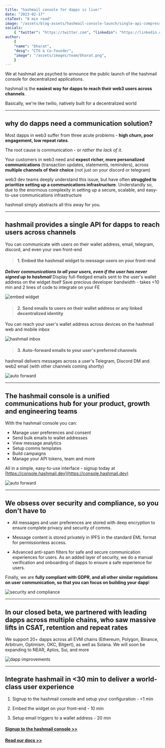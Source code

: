 ```yaml
---
title: "hashmail console for dapps is live!"
date: "2023-02-17"
ctaText: "8 min read"
image: "/assets/blog-assets/hashmail-console-launch/single-api-compressed.gif"
socials:
    { "twitter": "https://twitter.com", "linkedin": "https://linkedin.com" }
author:
    {
    "name": "bharat",
    "desg": "CTO & Co-founder",
    "image": "/assets/images/team/bharat.png",
    }
---
```


We at hashmail are psyched to announce the public launch of the hashmail console for decentralized applications.

hashmail is the **easiest way for dapps to reach their web3 users across channels**. 

Basically, we're like twilio, natively built for a decentralized world
 
---
## why do dapps need a communication solution?

Most dapps in web3 suffer from three acute problems - **high churn, poor engagement, low repeat rates**. 

The root cause is communication - or _rather the lack of it_. 

Your customers in web3 need and **expect richer, more personalized communications** (transaction updates, statements, reminders), across **multiple channels of their choice** (not just on your discord or telegram)

web3 dev teams deeply understand this issue, but have often **struggled to prioritize setting up a communications infrastructure**. Understandly so, due to the enormous complexity in setting up a secure, scalable, and easy-to-use communications infrastructure

hashmail simply abstracts all this away for you. 


---

## hashmail provides a single API for dapps to reach users across channels

You can communicate with users on their wallet address, email, telegram, discord, and even your own front-end

> #### 1. Embed the hashmail widget to message users on your front-end 

**_Deliver communications to all your users, even if the user has never signed up to hashmail_**
Display full-fledged emails sent to the user's wallet address on the widget itself
Save precious developer bandwidth - takes <10 min and 2 lines of code to integrate on your FE

![embed widget](/assets/blog-assets/hashmail-console-launch/embed-widget.png)

> #### 2. Send emails to users on their wallet address or any linked decentralized identity
 You can reach your user's wallet address across devices on the hashmail web and mobile inbox

![hashmail inbox](/assets/blog-assets/hashmail-console-launch/hashmail-inbox.png)

> #### 3. Auto-forward emails to your user's preferred channels
hashmail delivers messages across a user's Telegram, Discord DM and web2 email (with other channels coming shortly)

![auto forward](/assets/blog-assets/hashmail-console-launch/auto-forward.png)

---

## The hashmail console is a unified communications hub for your product, growth and engineering teams 

With the hashmail console you can:

- Manage user preferences and consent
- Send bulk emails to wallet addresses
- View message analytics
- Setup comms templates
- Build campaigns
- Manage your API tokens, team and more

All in a simple, easy-to-use interface - signup today at [https://console.hashmail.dev](https://console.hashmail.dev)

![auto forward](/assets/blog-assets/hashmail-console-launch/console.png)

---

## We obsess over security and compliance, so you don't have to

- All messages and user preferences are stored with deep encryption to ensure complete privacy and security of comms.

- Message content is stored privately in IPFS in the standard EML format for permissionless access.

- Advanced anti-spam filters for safe and secure communication experiences for users. As an added layer of security, we do a manual verification and onboarding of dapps to ensure a safe experience for users.

Finally, we are **fully compliant with GDPR, and all other similar regulations on user communication, so that you can focus on building your dapp**! 

![security and compliance](/assets/blog-assets/hashmail-console-launch/security-compliance.png)

---
## In our closed beta, we partnered with leading dapps across multiple chains, who saw massive lifts in CSAT, retention and repeat rates

We support 20+ dapps across all EVM chains (Ethereum, Polygon, Binance, Arbitrum, Optimism, OKC, Bitgert), as well as Solana. We will soon be expanding to NEAR, Aptos, Sui, and more

![dapp improvements](/assets/blog-assets/hashmail-console-launch/improvements.png)

---
## Integrate hashmail in <30 min to deliver a world-class user experience

1. Signup to the hashmail console and setup your configuration - <1 min

2. Embed the widget on your front-end - 10 min

3. Setup email triggers to a wallet address - 20 min

#### [Signup to the hashmail console >>](https://console.hashmail.dev)

#### [Read our docs >>](https://docs.hashmail.dev)
